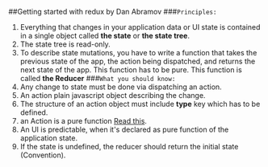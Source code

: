 ##Getting started with redux by Dan Abramov
###`Principles:`
1. Everything that changes in your application data or UI state is contained in a single object called **the state** or **the state tree**.
2. The state tree is read-only.
3. To describe state mutations, you have to write a function that takes the previous state of the app, the action being dispatched, and returns the next state of the app. This function has to be pure. This function is called **the Reducer**
###`What you should know:`
1. Any change to state must be done via dispatching an action.
2. An action plain javascript object describing the change.
3. The structure of an action object must include **type** key which has to be defined. 
4. an Action is a pure function [Read this](https://www.freecodecamp.org/news/what-is-a-pure-function-in-javascript-acb887375dfe/).
5. An UI is predictable, when it's declared as pure function of the application state.
6. If the state is undefined, the reducer should return the initial state (Convention).
